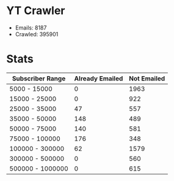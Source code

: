 # YT Crawler
- Emails: 8187
- Crawled: 395901

# Stats
| Subscriber Range  | Already Emailed | Not Emailed |
|-------|-------|-------|
| 5000 - 15000 | 0 | 1963 |
| 15000 - 25000 | 0 | 922 |
| 25000 - 35000 | 47 | 557 |
| 35000 - 50000 | 148 | 489 |
| 50000 - 75000 | 140 | 581 |
| 75000 - 100000 | 176 | 348 |
| 100000 - 300000 | 62 | 1579 |
| 300000 - 500000 | 0 | 560 |
| 500000 - 1000000 | 0 | 615 |
